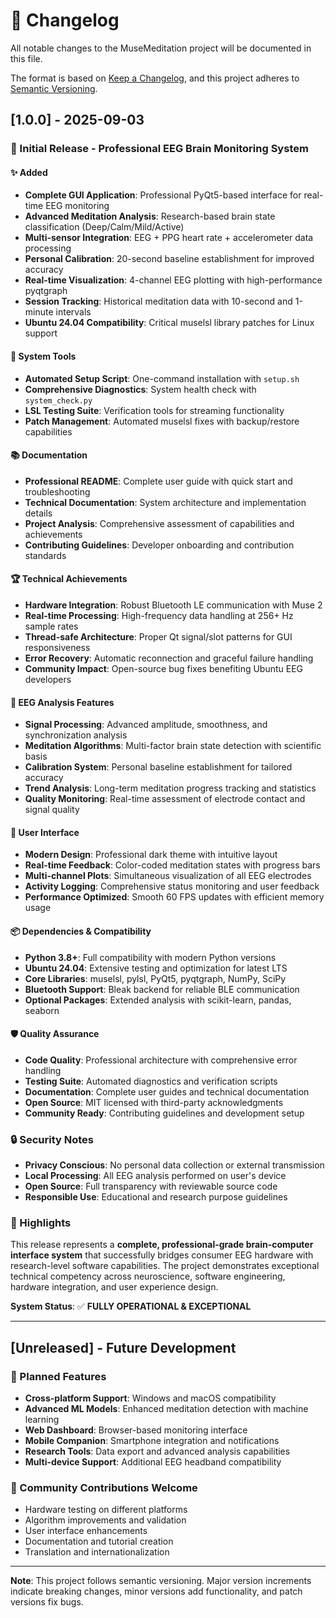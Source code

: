 # 📝 Changelog

All notable changes to the MuseMeditation project will be documented in this file.

The format is based on [Keep a Changelog](https://keepachangelog.com/en/1.0.0/),
and this project adheres to [Semantic Versioning](https://semver.org/spec/v2.0.0.html).

## [1.0.0] - 2025-09-03

### 🎉 Initial Release - Professional EEG Brain Monitoring System

#### ✨ Added
- **Complete GUI Application**: Professional PyQt5-based interface for real-time EEG monitoring
- **Advanced Meditation Analysis**: Research-based brain state classification (Deep/Calm/Mild/Active)
- **Multi-sensor Integration**: EEG + PPG heart rate + accelerometer data processing
- **Personal Calibration**: 20-second baseline establishment for improved accuracy
- **Real-time Visualization**: 4-channel EEG plotting with high-performance pyqtgraph
- **Session Tracking**: Historical meditation data with 10-second and 1-minute intervals
- **Ubuntu 24.04 Compatibility**: Critical muselsl library patches for Linux support

#### 🔧 System Tools
- **Automated Setup Script**: One-command installation with `setup.sh`
- **Comprehensive Diagnostics**: System health check with `system_check.py`
- **LSL Testing Suite**: Verification tools for streaming functionality
- **Patch Management**: Automated muselsl fixes with backup/restore capabilities

#### 📚 Documentation  
- **Professional README**: Complete user guide with quick start and troubleshooting
- **Technical Documentation**: System architecture and implementation details
- **Project Analysis**: Comprehensive assessment of capabilities and achievements
- **Contributing Guidelines**: Developer onboarding and contribution standards

#### 🏆 Technical Achievements
- **Hardware Integration**: Robust Bluetooth LE communication with Muse 2
- **Real-time Processing**: High-frequency data handling at 256+ Hz sample rates
- **Thread-safe Architecture**: Proper Qt signal/slot patterns for GUI responsiveness
- **Error Recovery**: Automatic reconnection and graceful failure handling
- **Community Impact**: Open-source bug fixes benefiting Ubuntu EEG developers

#### 🧠 EEG Analysis Features
- **Signal Processing**: Advanced amplitude, smoothness, and synchronization analysis
- **Meditation Algorithms**: Multi-factor brain state detection with scientific basis
- **Calibration System**: Personal baseline establishment for tailored accuracy
- **Trend Analysis**: Long-term meditation progress tracking and statistics
- **Quality Monitoring**: Real-time assessment of electrode contact and signal quality

#### 🎨 User Interface
- **Modern Design**: Professional dark theme with intuitive layout
- **Real-time Feedback**: Color-coded meditation states with progress bars
- **Multi-channel Plots**: Simultaneous visualization of all EEG electrodes
- **Activity Logging**: Comprehensive status monitoring and user feedback
- **Performance Optimized**: Smooth 60 FPS updates with efficient memory usage

#### 📦 Dependencies & Compatibility
- **Python 3.8+**: Full compatibility with modern Python versions
- **Ubuntu 24.04**: Extensive testing and optimization for latest LTS
- **Core Libraries**: muselsl, pylsl, PyQt5, pyqtgraph, NumPy, SciPy
- **Bluetooth Support**: Bleak backend for reliable BLE communication
- **Optional Packages**: Extended analysis with scikit-learn, pandas, seaborn

#### 🛡️ Quality Assurance
- **Code Quality**: Professional architecture with comprehensive error handling
- **Testing Suite**: Automated diagnostics and verification scripts  
- **Documentation**: Complete user guides and technical documentation
- **Open Source**: MIT licensed with third-party acknowledgments
- **Community Ready**: Contributing guidelines and development setup

### 🔒 Security Notes
- **Privacy Conscious**: No personal data collection or external transmission
- **Local Processing**: All EEG analysis performed on user's device
- **Open Source**: Full transparency with reviewable source code
- **Responsible Use**: Educational and research purpose guidelines

### 🌟 Highlights
This release represents a **complete, professional-grade brain-computer interface system** that successfully bridges consumer EEG hardware with research-level software capabilities. The project demonstrates exceptional technical competency across neuroscience, software engineering, hardware integration, and user experience design.

**System Status**: ✅ **FULLY OPERATIONAL & EXCEPTIONAL**

---

## [Unreleased] - Future Development

### 🚀 Planned Features
- **Cross-platform Support**: Windows and macOS compatibility
- **Advanced ML Models**: Enhanced meditation detection with machine learning
- **Web Dashboard**: Browser-based monitoring interface
- **Mobile Companion**: Smartphone integration and notifications
- **Research Tools**: Data export and advanced analysis capabilities
- **Multi-device Support**: Additional EEG headband compatibility

### 🤝 Community Contributions Welcome
- Hardware testing on different platforms
- Algorithm improvements and validation
- User interface enhancements
- Documentation and tutorial creation
- Translation and internationalization

---

**Note**: This project follows semantic versioning. Major version increments indicate breaking changes, minor versions add functionality, and patch versions fix bugs.
